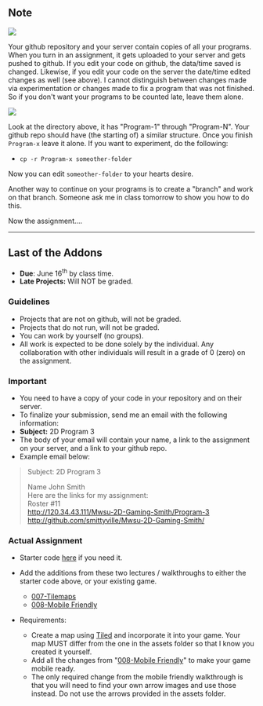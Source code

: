 ## Note
![](http://f.cl.ly/items/0Z2q103A2P1U3C0n0e2g/Screen%20Shot%202016-06-15%20at%206.17.00%20PM.png)

Your github repository and your server contain copies of all your programs. When you turn in an assignment, it gets uploaded to your server and gets pushed to github. If you edit your code on github, the data/time saved is changed. Likewise, if you edit your code on the server the date/time edited changes as well (see above). I cannot distinguish between changes made via experimentation or changes made to fix a program that was not finished. So if you don't want your programs to be counted late, leave them alone.

![](http://f.cl.ly/items/1H3D2U451w02430a181Y/programs_in_github.png)

Look at the directory above, it has "Program-1" through "Program-N". Your github repo should have (the starting of) a similar structure. Once you finish `Program-x` leave it alone. If you want to experiment, do the following:

- `cp -r Program-x someother-folder`

Now you can edit `someother-folder` to your hearts desire.

Another way to continue on your programs is to create a "branch" and work on that branch. Someone ask me in class tomorrow to show you how to do this.

Now the assignment....

---

## Last of the Addons
- **Due**: June 16<sup>th</sup> by class time.
- **Late Projects:** Will NOT be graded. 

### Guidelines
- Projects that are not on github, will not be graded. 
- Projects that do not run, will not be graded.
- You can work by yourself (no groups).
- All work is expected to be done solely by the individual. Any collaboration with other individuals will result in a grade of 0 (zero) on the assignment.

### Important
- You need to have a copy of your code in your repository and on their server. 
- To finalize your submission, send me an email with the following information:
- **Subject:** 2D Program 3
- The body of your email will contain your name, a link to the assignment on your server, and a link to your github repo.
- Example email below:

>Subject: 2D Program 3
>
>Name John Smith<br>
Here are the links for my assignment:<br>
Roster #11<br>
http://120.34.43.111/Mwsu-2D-Gaming-Smith/Program-3<br>
http://github.com/smittyville/Mwsu-2D-Gaming-Smith/<br>

### Actual Assignment

- Starter code [here](https://github.com/rugbyprof/Mwsu-Mobile-Gaming/blob/master/Example_code/Program-3-Starter.zip) if you need it.

- Add the additions from these two lectures / walkthroughs to either the starter code above, or your existing game. 
    - [007-Tilemaps](https://github.com/rugbyprof/Mwsu-Mobile-Gaming/blob/master/Lectures/007-Tilemaps.md)
    - [008-Mobile Friendly](https://github.com/rugbyprof/Mwsu-Mobile-Gaming/blob/master/Lectures/008-MobileFriendly.md)

- Requirements:
    - Create a map using [Tiled](http://www.mapeditor.org/download.html) and incorporate it into your game. Your map MUST differ from the one in the assets folder so that I know you created it yourself.
    - Add all the changes from "[008-Mobile Friendly](https://github.com/rugbyprof/Mwsu-Mobile-Gaming/blob/master/Lectures/008-MobileFriendly.md)" to make your game mobile ready.
    - The only required change from the mobile friendly walkthrough is that you will need to find your own arrow images and use those instead. Do not use the arrows provided in the assets folder.

